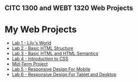 ## CITC 1300 and WEBT 1320 Web Projects
<h1>My Web Projects</h1>

<ul>
    <li><a href="Lab%201/index.html">Lab 1 - Lily's World</a></li>
    <li><a href="Lab%202/Index.html">Lab 2 - Basic HTML Structure</a></li>
    <li><a href="lab%203/index.html">Lab 3 - Basic HTML and HTML Semantics</a></li>
    <li><a href="Lab%204/index.html">Lab 4 - Introduction to CSS</a></li>
    <li><a href="midterm/index.html"> Mid-Term Project</a></li>
    <li><a href="Lab%205/index.html">Lab 5 - Responsive Design For Mobile</a></li>
    <li><a href="Lab%206/index.html">Lab 6 - Responsive Design For Tablet and Desktop</a></li>
</ul>


